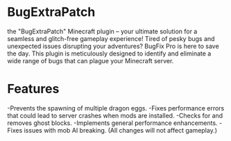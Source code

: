 # BugExtraPatch
the "BugExtraPatch" Minecraft plugin – your ultimate solution for a seamless and glitch-free gameplay experience! Tired of pesky bugs and unexpected issues disrupting your adventures? BugFix Pro is here to save the day. This plugin is meticulously designed to identify and eliminate a wide range of bugs that can plague your Minecraft server.
# Features
-Prevents the spawning of multiple dragon eggs.
-Fixes performance errors that could lead to server crashes when mods are installed.
-Checks for and removes ghost blocks.
-Implements general performance enhancements.
-Fixes issues with mob AI breaking.
(All changes will not affect gameplay.)
